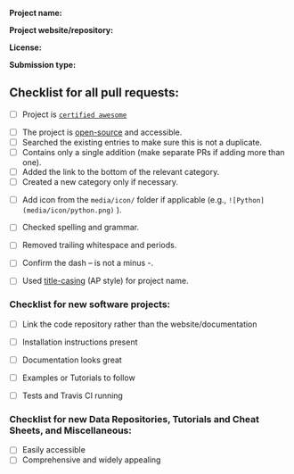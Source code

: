 
<!-- Thank you for contributing to our list! -->
<!-- Please write a DESCRIPTIVE TITLE for the pull request and commits. -->


__Project name:__

__Project website/repository:__

__License:__

__Submission type:__
<!-- Submission type can be one of "New Software Project", "New Data Repository", "New Tutorial or Cheat Sheet", "New Miscellaneous", or "Fix/update existing entry" -->


<!-- In the following checklist, an empty check-box is "[ ]", a checked check-box is "[x]". You can also interactively click the boxes once the PR is submitted. -->

## Checklist for all pull requests:
<!-- If adding a project to the list, make sure it fulfills the following criteria. -->

<!-- Make sure it's "certified awesome"! -->
- [ ] Project is [`certified awesome`](awesome.md)

<!-- General requirements -->
- [ ] The project is [open-source](https://opensource.org/licenses/alphabetical) and accessible.
- [ ] Searched the existing entries to make sure this is not a duplicate.
- [ ] Contains only a single addition (make separate PRs if adding more than one).
- [ ] Added the link to the bottom of the relevant category.
- [ ] Created a new category only if necessary.

<!-- Formatting criteria -->
- [ ] Add icon from the `media/icon/` folder if applicable (e.g., `![Python](media/icon/python.png)` ).
- [ ] Checked spelling and grammar.
- [ ] Removed trailing whitespace and periods.
- [ ] Confirm the dash – is not a minus -.
- [ ] Used [title-casing](https://apastyle.apa.org/style-grammar-guidelines/capitalization/title-case) (AP style) for project name.


### Checklist for new software projects:

- [ ] Link the code repository rather than the website/documentation
- [ ] Installation instructions present
- [ ] Documentation looks great
- [ ] Examples or Tutorials to follow
- [ ] Tests and Travis CI running


### Checklist for new Data Repositories, Tutorials and Cheat Sheets, and Miscellaneous:

- [ ] Easily accessible
- [ ] Comprehensive and widely appealing
